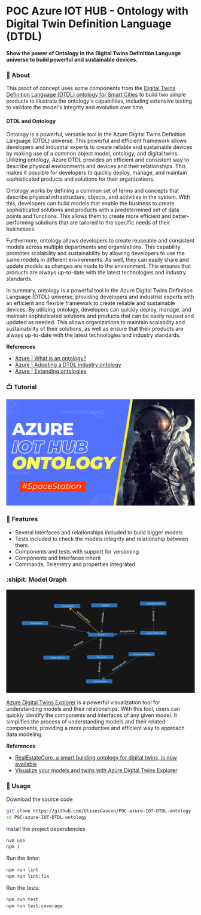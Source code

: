 # POC Azure IOT HUB - Ontology with Digital Twin Definition Language (DTDL)

**Show the power of Ontology in the Digital Twins Definition Language universe to build powerful and sustainable devices.**


### :crystal_ball: About


This proof of concept uses some components from the [Digital Twins Definition Language (DTDL) ontology for Smart Cities](https://github.com/Azure/opendigitaltwins-smartcities) to build two simple products to illustrate the ontology's capabilities, including extensive testing to validate the model's integrity and evolution over time.


#### DTDL and Ontology

Ontology is a powerful, versatile tool in the Azure Digital Twins Definition Language (DTDL) universe. This powerful and efficient framework allows developers and industrial experts to create reliable and sustainable devices by making use of a common object model, ontology, and digital twins. Utilizing ontology, Azure DTDL provides an efficient and consistent way to describe physical environments and devices and their relationships. This makes it possible for developers to quickly deploy, manage, and maintain sophisticated products and solutions for their organizations.

Ontology works by defining a common set of terms and concepts that describe physical infrastructure, objects, and activities in the system. With this, developers can build models that enable the business to create sophisticated solutions and products with a predetermined set of data points and functions. This allows them to create more efficient and better-performing solutions that are tailored to the specific needs of their businesses.

Furthermore, ontology allows developers to create reuseable and consistent models across multiple departments and organizations. This capability promotes scalability and sustainability by allowing developers to use the same models in different environments. As well, they can easily share and update models as changes are made to the environment. This ensures that products are always up-to-date with the latest technologies and industry standards.

In summary, ontology is a powerful tool in the Azure Digital Twins Definition Language (DTDL) universe, providing developers and industrial experts with an efficient and flexible framework to create reliable and sustainable devices. By utilizing ontology, developers can quickly deploy, manage, and maintain sophisticated solutions and products that can be easily reused and updated as needed. This allows organizations to maintain scalability and sustainability of their solutions, as well as ensure that their products are always up-to-date with the latest technologies and industry standards.


**References**
- [Azure | What is an ontology?](https://learn.microsoft.com/en-us/azure/digital-twins/concepts-ontologies)
- [Azure | Adopting a DTDL industry ontology](https://learn.microsoft.com/en-us/azure/digital-twins/concepts-ontologies-adopt)
- [Azure | Extending ontologies](https://learn.microsoft.com/en-us/azure/digital-twins/concepts-ontologies-extend)


### 📺 Tutorial


[![Youtube Banner](.github/img/banner.png)](https://www.youtube.com/watch?v=c4PHjFAgcU8)



### :tada: Features 

- Several interfaces and relationships included to build bigger models
- Tests included to check the models integrity and relationship between them.
- Components and tests with support for versioning
- Components and Interfaces inherit
- Commands, Telemetry and properties integrated

### :shipit: Model Graph

![graph](.github/img/model_graph.png)


[Azure Digital Twins Explorer](https://learn.microsoft.com/en-us/azure/digital-twins/concepts-azure-digital-twins-explorer) is a powerful visualization tool for understanding models and their relationships. With this tool, users can quickly identify the components and interfaces of any given model. It simplifies the process of understanding models and their related components, providing a more productive and efficient way to approach data modeling.


**References**
- [RealEstateCore, a smart building ontology for digital twins, is now available](https://techcommunity.microsoft.com/t5/internet-of-things-blog/realestatecore-a-smart-building-ontology-for-digital-twins-is/ba-p/1914794)
- [Visualize your models and twins with Azure Digital Twins Explorer](https://techcommunity.microsoft.com/t5/internet-of-things-blog/visualize-your-models-and-twins-with-azure-digital-twins/ba-p/2374150)



### :satellite: Usage

Download the source code
```bash
git clone https://github.com/UlisesGascon/POC-azure-IOT-DTDL-ontology
cd POC-azure-IOT-DTDL-ontology
```

Install the project dependencies 
```bash
nvm use
npm i
```

Run the linter:
```bash
npm run lint
npm run lint:fix
```

Run the tests:
```bash
npm run test
npm run test:coverage
```
